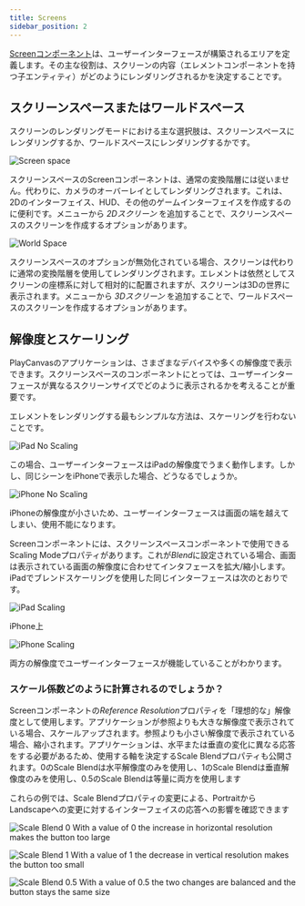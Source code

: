 ```yaml
---
title: Screens
sidebar_position: 2
---
```


[Screenコンポーネント][1]は、ユーザーインターフェースが構築されるエリアを定義します。その主な役割は、スクリーンの内容（エレメントコンポーネントを持つ子エンティティ）がどのようにレンダリングされるかを決定することです。

## スクリーンスペースまたはワールドスペース

スクリーンのレンダリングモードにおける主な選択肢は、スクリーンスペースにレンダリングするか、ワールドスペースにレンダリングするかです。

![Screen space](/img/user-manual/user-interface/screens/screen-space-viewport.png)

スクリーンスペースのScreenコンポーネントは、通常の変換階層には従いません。代わりに、カメラのオーバーレイとしてレンダリングされます。これは、2Dのインターフェイス、HUD、その他のゲームインターフェイスを作成するのに便利です。メニューから *2Dスクリーン* を追加することで、スクリーンスペースのスクリーンを作成するオプションがあります。

![World Space](/img/user-manual/user-interface/screens/world-space-viewport.png)

スクリーンスペースのオプションが無効化されている場合、スクリーンは代わりに通常の変換階層を使用してレンダリングされます。エレメントは依然としてスクリーンの座標系に対して相対的に配置されますが、スクリーンは3Dの世界に表示されます。メニューから *3Dスクリーン* を追加することで、ワールドスペースのスクリーンを作成するオプションがあります。

## 解像度とスケーリング

PlayCanvasのアプリケーションは、さまざまなデバイスや多くの解像度で表示できます。スクリーンスペースのコンポーネントにとっては、ユーザーインターフェースが異なるスクリーンサイズでどのように表示されるかを考えることが重要です。

エレメントをレンダリングする最もシンプルな方法は、スケーリングを行わないことです。

![iPad No Scaling](/img/user-manual/user-interface/screens/ipad-no-scaling.png)

この場合、ユーザーインターフェースはiPadの解像度でうまく動作します。しかし、同じシーンをiPhoneで表示した場合、どうなるでしょうか。

![iPhone No Scaling](/img/user-manual/user-interface/screens/iphone-no-scaling.png)

iPhoneの解像度が小さいため、ユーザーインターフェースは画面の端を越えてしまい、使用不能になります。

Screenコンポーネントには、スクリーンスペースコンポーネントで使用できるScaling Modeプロパティがあります。これが*Blend*に設定されている場合、画面は表示されている画面の解像度に合わせてインタフェースを拡大/縮小します。iPadでブレンドスケーリングを使用した同じインターフェースは次のとおりです。

![iPad Scaling](/img/user-manual/user-interface/screens/ipad-scaling.png)

iPhone上

![iPhone Scaling](/img/user-manual/user-interface/screens/iphone-scaling.png)

両方の解像度でユーザーインターフェースが機能していることがわかります。

### スケール係数どのように計算されるのでしょうか？

Screenコンポーネントの*Reference Resolution*プロパティを「理想的な」解像度として使用します。アプリケーションが参照よりも大きな解像度で表示されている場合、スケールアップされます。参照よりも小さい解像度で表示されている場合、縮小されます。アプリケーションは、水平または垂直の変化に異なる応答をする必要があるため、使用する軸を決定するScale Blendプロパティも公開されます。0のScale Blendは水平解像度のみを使用し、1のScale Blendは垂直解像度のみを使用し、0.5のScale Blendは等量に両方を使用します

これらの例では、Scale Blendプロパティの変更による、PortraitからLandscapeへの変更に対するインターフェイスの応答への影響を確認できます

![Scale Blend 0](/img/user-manual/user-interface/screens/scale-blend-0.png)
With a value of 0 the increase in horizontal resolution makes the button too large

![Scale Blend 1](/img/user-manual/user-interface/screens/scale-blend-1.png)
With a value of 1 the decrease in vertical resolution makes the button too small

![Scale Blend 0.5](/img/user-manual/user-interface/screens/scale-blend-0.5.png)
With a value of 0.5 the two changes are balanced and the button stays the same size

[1]: /user-manual/scenes/components/screen
